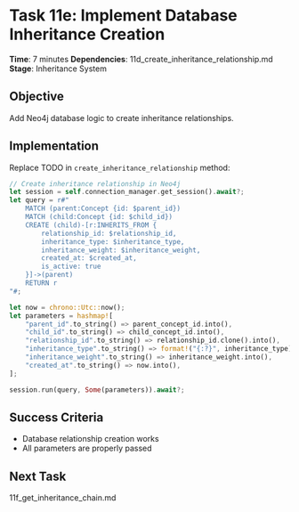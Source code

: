 # Task 11e: Implement Database Inheritance Creation

**Time**: 7 minutes
**Dependencies**: 11d_create_inheritance_relationship.md
**Stage**: Inheritance System

## Objective
Add Neo4j database logic to create inheritance relationships.

## Implementation
Replace TODO in `create_inheritance_relationship` method:

```rust
// Create inheritance relationship in Neo4j
let session = self.connection_manager.get_session().await?;
let query = r#"
    MATCH (parent:Concept {id: $parent_id})
    MATCH (child:Concept {id: $child_id})
    CREATE (child)-[r:INHERITS_FROM {
        relationship_id: $relationship_id,
        inheritance_type: $inheritance_type,
        inheritance_weight: $inheritance_weight,
        created_at: $created_at,
        is_active: true
    }]->(parent)
    RETURN r
"#;

let now = chrono::Utc::now();
let parameters = hashmap![
    "parent_id".to_string() => parent_concept_id.into(),
    "child_id".to_string() => child_concept_id.into(),
    "relationship_id".to_string() => relationship_id.clone().into(),
    "inheritance_type".to_string() => format!("{:?}", inheritance_type).into(),
    "inheritance_weight".to_string() => inheritance_weight.into(),
    "created_at".to_string() => now.into(),
];

session.run(query, Some(parameters)).await?;
```

## Success Criteria
- Database relationship creation works
- All parameters are properly passed

## Next Task
11f_get_inheritance_chain.md